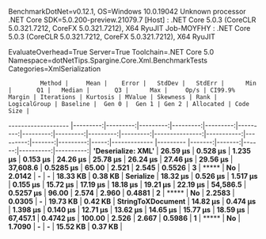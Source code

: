 
BenchmarkDotNet=v0.12.1, OS=Windows 10.0.19042
Unknown processor
.NET Core SDK=5.0.200-preview.21079.7
  [Host]     : .NET Core 5.0.3 (CoreCLR 5.0.321.7212, CoreFX 5.0.321.7212), X64 RyuJIT
  Job-MOYFHY : .NET Core 5.0.3 (CoreCLR 5.0.321.7212, CoreFX 5.0.321.7212), X64 RyuJIT

EvaluateOverhead=True  Server=True  Toolchain=.NET Core 5.0  
Namespace=dotNetTips.Spargine.Core.Xml.BenchmarkTests  Categories=XmlSerialization  

             Method |     Mean |    Error |   StdDev |   StdErr |      Min |       Q1 |   Median |       Q3 |      Max |     Op/s | CI99.9% Margin | Iterations | Kurtosis | MValue | Skewness | Rank | LogicalGroup | Baseline |  Gen 0 |  Gen 1 | Gen 2 | Allocated | Code Size |
------------------- |---------:|---------:|---------:|---------:|---------:|---------:|---------:|---------:|---------:|---------:|---------------:|-----------:|---------:|-------:|---------:|-----:|------------- |--------- |-------:|-------:|------:|----------:|----------:|
 **'Deserialize: XML'** | **26.59 μs** | **0.528 μs** | **1.235 μs** | **0.153 μs** | **24.26 μs** | **25.78 μs** | **26.24 μs** | **27.46 μs** | **29.56 μs** | **37,608.6** |      **0.5285 μs** |      **65.00** |    **2.521** |  **2.545** |   **0.5526** |    **3** |            ***** |       **No** | **2.0142** |      **-** |     **-** |  **18.33 KB** |   **0.38 KB** |
          **Serialize** | **18.32 μs** | **0.526 μs** | **1.517 μs** | **0.155 μs** | **15.72 μs** | **17.19 μs** | **18.18 μs** | **19.21 μs** | **22.19 μs** | **54,586.5** |      **0.5257 μs** |      **96.00** |    **2.574** |  **2.960** |   **0.4881** |    **2** |            ***** |       **No** | **2.2583** | **0.0305** |     **-** |  **19.73 KB** |   **0.42 KB** |
  **StringToXDocument** | **14.82 μs** | **0.474 μs** | **1.398 μs** | **0.140 μs** | **12.71 μs** | **13.62 μs** | **14.65 μs** | **15.77 μs** | **18.59 μs** | **67,457.1** |      **0.4742 μs** |     **100.00** |    **2.526** |  **2.667** |   **0.5986** |    **1** |            ***** |       **No** | **1.7090** |      **-** |     **-** |  **15.52 KB** |   **0.37 KB** |
